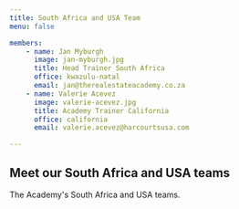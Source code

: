 ```yaml
---
title: South Africa and USA Team
menu: false

members:
    - name: Jan Myburgh
      image: jan-myburgh.jpg
      title: Head Trainer South Africa
      office: kwazulu-natal
      email: jan@therealestateacademy.co.za
    - name: Valerie Acevez
      image: valerie-acevez.jpg
      title: Academy Trainer California
      office: california
      email: valerie.acevez@harcourtsusa.com

---
```


## Meet our South Africa and USA teams

The Academy's South Africa and USA teams.
